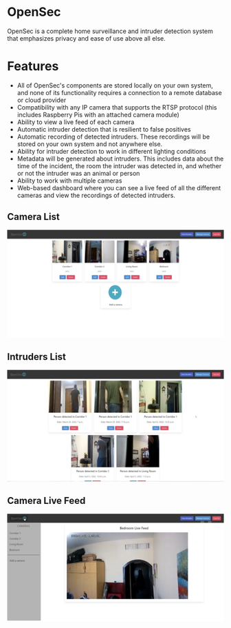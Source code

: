 # OpenSec

OpenSec is a complete home surveillance and intruder detection system that emphasizes privacy and ease of use above all else. 

# Features
- All of OpenSec's components are stored locally on your own system, and none of its functionality requires a connection to a remote database or cloud provider
- Compatibility with any IP camera that supports the RTSP protocol (this includes Raspberry Pis with an attached camera module)
- Ability to view a live feed of each camera
- Automatic intruder detection that is resilient to false positives
- Automatic recording of detected intruders. These recordings will be stored on your own system and not anywhere else.
- Ability for intruder detection to work in different lighting conditions
- Metadata will be generated about intruders. This includes data about the time of the incident, the room the intruder was detected in, and whether or not the intruder was an animal or person
- Ability to work with multiple cameras
- Web-based dashboard where you can see a live feed of all the different cameras and view the recordings of detected intruders.


## Camera List
![](screenshots/screenshot1.png)

## Intruders List
![](screenshots/screenshot2.png)

## Camera Live Feed
![](screenshots/screenshot3.png)
